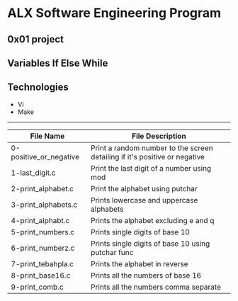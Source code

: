 # ALX Software Engineering Program
## 0x01 project

## Variables If Else While

## Technologies
* Vi
* Make

------------------

| File Name | File Description|
|-----------|-----------------|
| 0-positive_or_negative | Print a random number to the screen detailing if it's positive or negative|
| 1-last_digit.c | Print the last digit of a number using mod|
| 2-print_alphabet.c | Print the alphabet using putchar|
| 3-print_alphabets.c | Prints lowercase and uppercase alphabets |
| 4-print_alphabt.c | Prints the alphabet excluding e and q |
| 5-print_numbers.c | Prints single digits of base 10 |
| 6-print_numberz.c | Prints single digits of base 10 using putchar func |
| 7-print_tebahpla.c | Prints the alphabet in reverse |
| 8-print_base16.c | Prints all the numbers of base 16 |
| 9-print_comb.c | Prints all the numbers comma separate |
